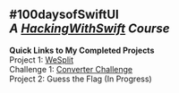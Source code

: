 #100daysofSwiftUI<br/>
*A [HackingWithSwift](https://www.hackingwithswift.com/100/swiftui/) Course*
---

**Quick Links to My Completed Projects** <br/>
Project 1: [WeSplit](https://github.com/nedramevoli/wesplit-project)
<br/>Challenge 1: [Converter Challenge](https://github.com/nedramevoli/100daysofSwiftUI/ConverterChallenge)
<br/>Project 2: Guess the Flag (In Progress)
